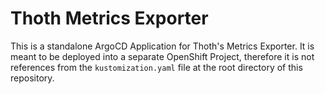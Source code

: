 # Thoth Metrics Exporter

This is a standalone ArgoCD Application for Thoth's Metrics Exporter. It is meant to be deployed into a separate OpenShift
Project, therefore it is not references from the `kustomization.yaml` file at the root directory of this
repository.

